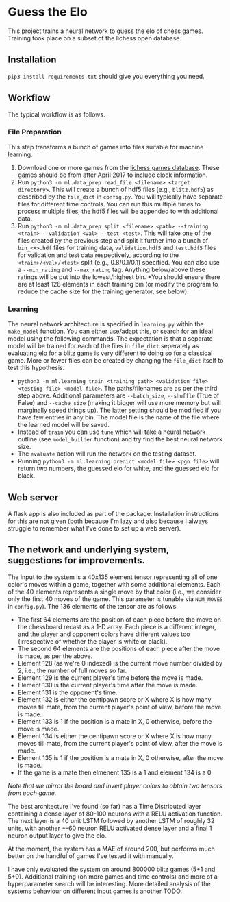 # Guess the Elo

This project trains a neural network to guess the elo of chess games. Training took place on a subset of the lichess open database.

## Installation

`pip3 install requirements.txt` should give you everything you need.

## Workflow

The typical workflow is as follows.

### File Preparation

This step transforms a bunch of games into files suitable for machine learning.

  1. Download one or more games from the [lichess games database](https://database.lichess.org/). These games should be from after April 2017 to include clock information.
  2. Run `python3 -m ml.data_prep read_file <filename> <target directory>`. This will create a bunch of hdf5 files (e.g., `blitz.hdf5`) as described by the `file_dict` in `config.py`. You will typically have separate files for different time controls. You can run this multiple times to process multiple files, the hdf5 files will be appended to with additional data.
  3. Run `python3 -m ml.data_prep split <filename> <path> --training <train> --validation <val> --test <test>`. This will take one of the files created by the previous step and split it further into a bunch of `bin_<X>.hdf` files for training data, `validation.hdf5` and `test.hdf5` files for validation and test data respectively, according to the `<train>/<val>/<test>` split (e.g., 0.8/0.1/0.1) specified. You can also use a `--min_rating` and `--max_rating` tag. Anything below/above these ratings will be put into the lowest/highest bin. *You should ensure there are at least 128 elements in each training bin (or modify the program to reduce the cache size for the training generator, see below).

### Learning

The neural network architecture is specified in `learning.py` within the `make_model` function. You can either use/adapt this, or search for an ideal model using the following commands. The expectation is that a separate model will be trained for each of the files in `file_dict` seperately as evaluating elo for a blitz game is very different to doing so for a classical game. More or fewer files can be created by changing the `file_dict` itself to test this hypothesis.

   - `python3 -m ml.learning train <training path> <validation file> <testing file> <model file>`. The paths/filenames are as per the third step above. Additional parameters are `--batch_size`, `--shuffle` (True of False) and `--cache_size` (making it bigger will use more memory but will marginally speed things up). The latter setting should be modified if you have few entries in any bin. The model file is the name of the file where the learned model will be saved.
   - Instead of `train` you can use `tune` which will take a neural network outline (see `model_builder` function) and try find the best neural network size.
   - The `evaluate` action will run the network on the testing dataset.
   - Running `python3 -m ml.learning predict <model file> <pgn file>` will return two numbers, the guessed elo for white, and the guessed elo for black.

## Web server

A flask app is also included as part of the package. Installation instructions for this are not given (both because I'm lazy and also because I always struggle to remember what I've done to set up a web server).

## The network and underlying system, suggestions for improvements.

The input to the system is a 40x135 element tensor representing all of one color's moves within a game, together with some additional elements. Each of the 40 elements represents a single move by that color (i.e., we consider only the first 40 moves of the game. This parameter is tunable via `NUM_MOVES` in `config.py`). The 136 elements of the tensor are as follows.
  - The first 64 elements are the position of each piece before the move on the chessboard recast as a 1-D array. Each piece is a different integer, and the player and opponent  colors have different values too (irrespective of whether the player is white or black). 
  - The second 64 elements are the positions of each piece after the move is made, as per the above.
  - Element 128 (as we're 0 indexed) is the current move number divided by 2, i.e., the number of full moves so far.
  - Element 129 is the current player's time before the move is made.
  - Element 130 is the current player's time after the move is made.
  - Element 131 is the opponent's time.
  - Element 132 is either the centipawn score or X where X is how many moves till mate, from the current player's point of view, before the move is made.
  - Element 133 is 1 if the position is a mate in X, 0 otherwise, before the move is made.
  - Element 134 is either the centipawn score or X where X is how many moves till mate, from the current player's point of view, after the move is made.
  - Element 135 is 1 if the position is a mate in X, 0 otherwise, after the move is made.
  - If the game is a mate then elmenent 135 is a 1 and element 134 is a 0.

*Note that we mirror the board and invert player colors to obtain two tensors from each game.*

The best architecture I've found (so far) has a Time Distributed layer containing a dense layer of 80-100 neurons with a RELU activation function. The next layer is a 40 unit LSTM followed by another LSTM of roughly 32 units, with another +-60 neuron RELU activated dense layer and a final 1 neuron output layer to give the elo. 

At the moment, the system has a MAE of around 200, but performs much better on the handful of games I've tested it with manually.

I have only evaluated the system on around 800000 blitz games (5+1 and 5+0). Additional training (on more games and time controls) and more of a hyperparameter search will be interesting. More detailed analysis of the systems behaviour on different input games is another TODO.



